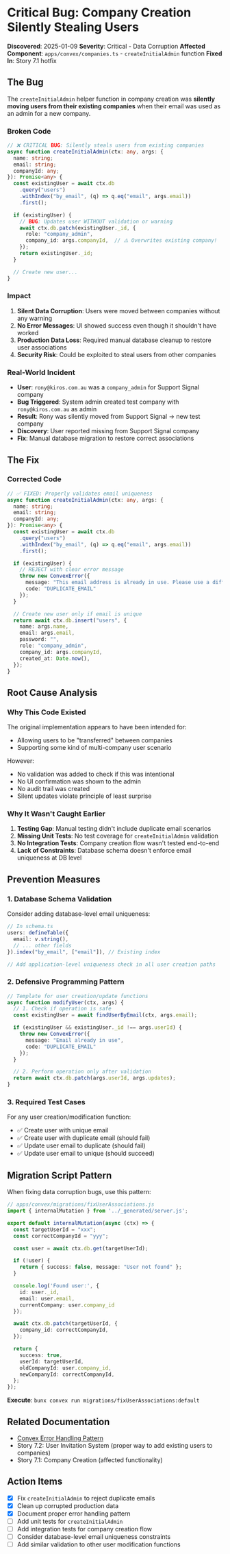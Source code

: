 # Critical Bug: Company Creation Silently Stealing Users

**Discovered**: 2025-01-09
**Severity**: Critical - Data Corruption
**Affected Component**: `apps/convex/companies.ts` - `createInitialAdmin` function
**Fixed In**: Story 7.1 hotfix

## The Bug

The `createInitialAdmin` helper function in company creation was **silently moving users from their existing companies** when their email was used as an admin for a new company.

### Broken Code

```typescript
// ❌ CRITICAL BUG: Silently steals users from existing companies
async function createInitialAdmin(ctx: any, args: {
  name: string;
  email: string;
  companyId: any;
}): Promise<any> {
  const existingUser = await ctx.db
    .query("users")
    .withIndex("by_email", (q) => q.eq("email", args.email))
    .first();

  if (existingUser) {
    // BUG: Updates user WITHOUT validation or warning
    await ctx.db.patch(existingUser._id, {
      role: "company_admin",
      company_id: args.companyId,  // ⚠️ Overwrites existing company!
    });
    return existingUser._id;
  }

  // Create new user...
}
```

### Impact

1. **Silent Data Corruption**: Users were moved between companies without any warning
2. **No Error Messages**: UI showed success even though it shouldn't have worked
3. **Production Data Loss**: Required manual database cleanup to restore user associations
4. **Security Risk**: Could be exploited to steal users from other companies

### Real-World Incident

- **User**: `rony@kiros.com.au` was a `company_admin` for Support Signal company
- **Bug Triggered**: System admin created test company with `rony@kiros.com.au` as admin
- **Result**: Rony was silently moved from Support Signal → new test company
- **Discovery**: User reported missing from Support Signal company
- **Fix**: Manual database migration to restore correct associations

## The Fix

### Corrected Code

```typescript
// ✅ FIXED: Properly validates email uniqueness
async function createInitialAdmin(ctx: any, args: {
  name: string;
  email: string;
  companyId: any;
}): Promise<any> {
  const existingUser = await ctx.db
    .query("users")
    .withIndex("by_email", (q) => q.eq("email", args.email))
    .first();

  if (existingUser) {
    // REJECT with clear error message
    throw new ConvexError({
      message: "This email address is already in use. Please use a different email for the admin user.",
      code: "DUPLICATE_EMAIL"
    });
  }

  // Create new user only if email is unique
  return await ctx.db.insert("users", {
    name: args.name,
    email: args.email,
    password: "",
    role: "company_admin",
    company_id: args.companyId,
    created_at: Date.now(),
  });
}
```

## Root Cause Analysis

### Why This Code Existed

The original implementation appears to have been intended for:
- Allowing users to be "transferred" between companies
- Supporting some kind of multi-company user scenario

However:
- No validation was added to check if this was intentional
- No UI confirmation was shown to the admin
- No audit trail was created
- Silent updates violate principle of least surprise

### Why It Wasn't Caught Earlier

1. **Testing Gap**: Manual testing didn't include duplicate email scenarios
2. **Missing Unit Tests**: No test coverage for `createInitialAdmin` validation
3. **No Integration Tests**: Company creation flow wasn't tested end-to-end
4. **Lack of Constraints**: Database schema doesn't enforce email uniqueness at DB level

## Prevention Measures

### 1. Database Schema Validation

Consider adding database-level email uniqueness:
```typescript
// In schema.ts
users: defineTable({
  email: v.string(),
  // ... other fields
}).index("by_email", ["email"]), // Existing index

// Add application-level uniqueness check in all user creation paths
```

### 2. Defensive Programming Pattern

```typescript
// Template for user creation/update functions
async function modifyUser(ctx, args) {
  // 1. Check if operation is safe
  const existingUser = await findUserByEmail(ctx, args.email);

  if (existingUser && existingUser._id !== args.userId) {
    throw new ConvexError({
      message: "Email already in use",
      code: "DUPLICATE_EMAIL"
    });
  }

  // 2. Perform operation only after validation
  return await ctx.db.patch(args.userId, args.updates);
}
```

### 3. Required Test Cases

For any user creation/modification function:
- ✅ Create user with unique email
- ✅ Create user with duplicate email (should fail)
- ✅ Update user email to duplicate (should fail)
- ✅ Update user email to unique (should succeed)

## Migration Script Pattern

When fixing data corruption bugs, use this pattern:

```typescript
// apps/convex/migrations/fixUserAssociations.js
import { internalMutation } from '../_generated/server.js';

export default internalMutation(async (ctx) => {
  const targetUserId = "xxx";
  const correctCompanyId = "yyy";

  const user = await ctx.db.get(targetUserId);

  if (!user) {
    return { success: false, message: "User not found" };
  }

  console.log('Found user:', {
    id: user._id,
    email: user.email,
    currentCompany: user.company_id
  });

  await ctx.db.patch(targetUserId, {
    company_id: correctCompanyId,
  });

  return {
    success: true,
    userId: targetUserId,
    oldCompanyId: user.company_id,
    newCompanyId: correctCompanyId,
  };
});
```

**Execute**: `bunx convex run migrations/fixUserAssociations:default`

## Related Documentation

- [Convex Error Handling Pattern](../patterns/convex-error-handling.md)
- Story 7.2: User Invitation System (proper way to add existing users to companies)
- Story 7.1: Company Creation (affected functionality)

## Action Items

- [x] Fix `createInitialAdmin` to reject duplicate emails
- [x] Clean up corrupted production data
- [x] Document proper error handling pattern
- [ ] Add unit tests for `createInitialAdmin`
- [ ] Add integration tests for company creation flow
- [ ] Consider database-level email uniqueness constraints
- [ ] Add similar validation to other user modification functions
